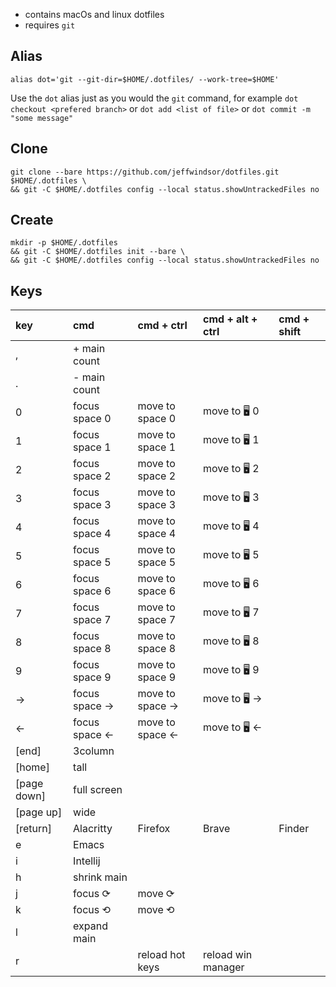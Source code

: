 * contains macOs and linux dotfiles
* requires `git`

## Alias
```
alias dot='git --git-dir=$HOME/.dotfiles/ --work-tree=$HOME'
```
Use the `dot` alias just as you would the `git` command, for example `dot checkout <prefered branch>` or `dot add <list of file>` or `dot commit -m "some message"`

## Clone

```
git clone --bare https://github.com/jeffwindsor/dotfiles.git $HOME/.dotfiles \
&& git -C $HOME/.dotfiles config --local status.showUntrackedFiles no
```

## Create

```
mkdir -p $HOME/.dotfiles
&& git -C $HOME/.dotfiles init --bare \
&& git -C $HOME/.dotfiles config --local status.showUntrackedFiles no
```

## Keys

| key         | cmd            | cmd + ctrl       | cmd + alt + ctrl   | cmd + shift |
|:------------|:---------------|:-----------------|:-------------------|:------------|
| ,           | + main count   |                  |                    |             |
| .           | - main count   |                  |                    |             |
| 0           | focus space 0  | move to space 0  | move to 🖥 0        |             |
| 1           | focus space 1  | move to space 1  | move to 🖥 1        |             |
| 2           | focus space 2  | move to space 2  | move to 🖥 2        |             |
| 3           | focus space 3  | move to space 3  | move to 🖥 3        |             |
| 4           | focus space 4  | move to space 4  | move to 🖥 4        |             |
| 5           | focus space 5  | move to space 5  | move to 🖥 5        |             |
| 6           | focus space 6  | move to space 6  | move to 🖥 6        |             |
| 7           | focus space 7  | move to space 7  | move to 🖥 7        |             |
| 8           | focus space 8  | move to space 8  | move to 🖥 8        |             |
| 9           | focus space 9  | move to space 9  | move to 🖥 9        |             |
| ->          | focus space -> | move to space -> | move to 🖥 ->       |             |
| <-          | focus space <- | move to space <- | move to 🖥 <-       |             |
| [end]       | 3column        |                  |                    |             |
| [home]      | tall           |                  |                    |             |
| [page down] | full screen    |                  |                    |             |
| [page up]   | wide           |                  |                    |             |
| [return]    | Alacritty      | Firefox          | Brave              | Finder      |
| e           | Emacs          |                  |                    |             |
| i           | Intellij       |                  |                    |             |
| h           | shrink main    |                  |                    |             |
| j           | focus ⟳        | move ⟳           |                    |             |
| k           | focus ⟲        | move ⟲           |                    |             |
| l           | expand main    |                  |                    |             |
| r           |                | reload hot keys  | reload win manager |             |
